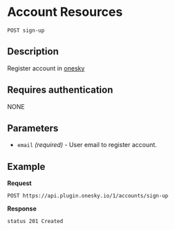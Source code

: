 # Account Resources

    POST sign-up

## Description
Register account in [onesky](http://oneskyapp.com)


## Requires authentication
NONE


## Parameters
- `email` _(required)_ - User email to register account.


## Example
**Request**

    POST https://api.plugin.onesky.io/1/accounts/sign-up

**Response**
```
status 201 Created
```
